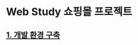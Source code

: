 # Web Study 쇼핑몰 프로젝트

## [1. 개발 환경 구축](https://github.com/popman526/shop/blob/master/docs/dev-init.md)
